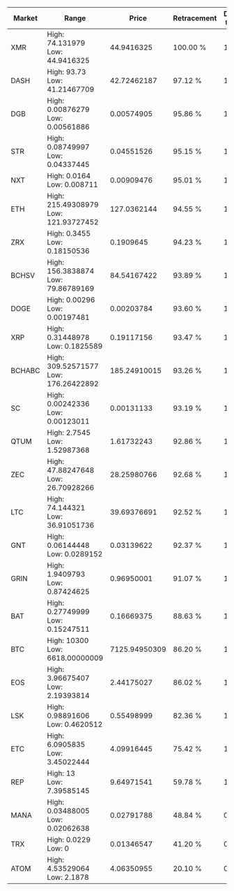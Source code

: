 | Market | Range | Price| Retracement | Doubles to 50% |
| --- | --- | --- | --- | --- |
| XMR | High: 74.131979<br />Low: 44.9416325 | 44.9416325 | 100.00 % | 1.32 |
| DASH | High: 93.73<br />Low: 41.21467709 | 42.72462187 | 97.12 % | 1.58 |
| DGB | High: 0.00876279<br />Low: 0.00561886 | 0.00574905 | 95.86 % | 1.25 |
| STR | High: 0.08749997<br />Low: 0.04337445 | 0.04551526 | 95.15 % | 1.44 |
| NXT | High: 0.0164<br />Low: 0.008711 | 0.00909476 | 95.01 % | 1.38 |
| ETH | High: 215.49308979<br />Low: 121.93727452 | 127.0362144 | 94.55 % | 1.33 |
| ZRX | High: 0.3455<br />Low: 0.18150536 | 0.1909645 | 94.23 % | 1.38 |
| BCHSV | High: 156.3838874<br />Low: 79.86789169 | 84.54167422 | 93.89 % | 1.40 |
| DOGE | High: 0.00296<br />Low: 0.00197481 | 0.00203784 | 93.60 % | 1.21 |
| XRP | High: 0.31448978<br />Low: 0.1825589 | 0.19117156 | 93.47 % | 1.30 |
| BCHABC | High: 309.52571577<br />Low: 176.26422892 | 185.24910015 | 93.26 % | 1.31 |
| SC | High: 0.00242336<br />Low: 0.00123011 | 0.00131133 | 93.19 % | 1.39 |
| QTUM | High: 2.7545<br />Low: 1.52987368 | 1.61732243 | 92.86 % | 1.32 |
| ZEC | High: 47.88247648<br />Low: 26.70928266 | 28.25980766 | 92.68 % | 1.32 |
| LTC | High: 74.144321<br />Low: 36.91051736 | 39.69376691 | 92.52 % | 1.40 |
| GNT | High: 0.06144448<br />Low: 0.0289152 | 0.03139622 | 92.37 % | 1.44 |
| GRIN | High: 1.9409793<br />Low: 0.87424625 | 0.96950001 | 91.07 % | 1.45 |
| BAT | High: 0.27749999<br />Low: 0.15247511 | 0.16669375 | 88.63 % | 1.29 |
| BTC | High: 10300<br />Low: 6618.00000009 | 7125.94950309 | 86.20 % | 1.19 |
| EOS | High: 3.96675407<br />Low: 2.19393814 | 2.44175027 | 86.02 % | 1.26 |
| LSK | High: 0.98891606<br />Low: 0.4620512 | 0.55498999 | 82.36 % | 1.31 |
| ETC | High: 6.0905835<br />Low: 3.45022444 | 4.09916445 | 75.42 % | 1.16 |
| REP | High: 13<br />Low: 7.39585145 | 9.64971541 | 59.78 % | 1.06 |
| MANA | High: 0.03488005<br />Low: 0.02062638 | 0.02791788 | 48.84 % | 0.00 |
| TRX | High: 0.0229<br />Low: 0 | 0.01346547 | 41.20 % | 0.00 |
| ATOM | High: 4.53529064<br />Low: 2.1878 | 4.06350955 | 20.10 % | 0.00 |
